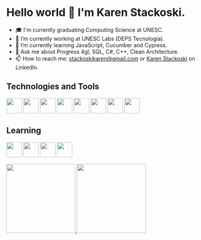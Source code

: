 # Hello world 👋 I'm Karen Stackoski.

- 🎓 I'm currently graduating Computing Science at UNESC.
- 🔭 I’m currently working at UNESC Labs (DEPS Tecnologia).
- 🌱 I’m currently learning JavaScript, Cucumber and Cypress.
- 💬 Ask me about Progress 4gl, SQL, C#, C++, Clean Architecture.
- 📫 How to reach me: stackoskikaren@gmail.com or [Karen Stackoski](https://www.linkedin.com/in/karen-stackoski-a91634258/) on LinkedIn.

## Technologies and Tools
<img loading="lazy" src="https://cdn.jsdelivr.net/gh/devicons/devicon@latest/icons/csharp/csharp-original.svg" width="40" height="40"/>  <img loading="lazy" src="https://cdn.jsdelivr.net/gh/devicons/devicon@latest/icons/cplusplus/cplusplus-original.svg" width="40" height="40"/>  <img loading="lazy" src="https://cdn.jsdelivr.net/gh/devicons/devicon@latest/icons/html5/html5-original.svg" width="40" height="40"/>  <img loading="lazy" src="https://cdn.jsdelivr.net/gh/devicons/devicon@latest/icons/css3/css3-original.svg" width="40" height="40"/>  <img loading="lazy" src="https://cdn.jsdelivr.net/gh/devicons/devicon@latest/icons/javascript/javascript-original.svg" width="40" height="40"/>  <img loading="lazy" src="https://cdn.jsdelivr.net/gh/devicons/devicon@latest/icons/git/git-original.svg" width="40" height="40"/>  <img loading="lazy" src="https://cdn.jsdelivr.net/gh/devicons/devicon@latest/icons/mariadb/mariadb-original.svg" width="40" height="40"/>  <img loading="lazy" src="https://cdn.jsdelivr.net/gh/devicons/devicon@latest/icons/postgresql/postgresql-original.svg" width="40" height="40"/>

## Learning
<img src="https://cdn.jsdelivr.net/gh/devicons/devicon@latest/icons/java/java-original.svg" width="40" height="40"/>  <img src="https://cdn.jsdelivr.net/gh/devicons/devicon@latest/icons/mysql/mysql-original.svg" width="40" height="40"/>  <img loading="lazy" src="https://cdn.jsdelivr.net/gh/devicons/devicon@latest/icons/cypressio/cypressio-plain.svg" width="40" height="40"/>  <img loading="lazy" src="https://cdn.jsdelivr.net/gh/devicons/devicon@latest/icons/cucumber/cucumber-plain.svg" width="40" height="40"/>  

<div>
<a href="https://github.com/KarenStackoski">
<img loading="lazy" height="180em" src="https://github-readme-stats.vercel.app/api/top-langs/?username=KarenStackoski&layout=compact&langs_count=7&theme=dracula"/>
<img loading="lazy" height="180em" src="https://github-readme-stats.vercel.app/api?username=KarenStackoski&show_icons=true&theme=dracula&include_all_commits=true&count_private=true"/>
</div>
